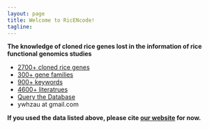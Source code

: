 ```yaml
---
layout: page
title: Welcome to RicENcode!
tagline: 
---
```


__The knowledge of cloned rice genes lost in the information of rice functional genomics studies__


* [2700+ cloned rice genes](http://ricencode.github.io/geneInfo.table.txt)  
* [300+ gene families](http://ricencode.github.io/famInfo.table.txt)  
* [900+ keywords](http://ricencode.github.io/geneKeyword.table.txt)  
* [4600+ literatrues](http://ricencode.github.io/reference.table.txt)  
* [Query the Database](http://ricencode.ncpgr.cn)  
* ywhzau at gmail.com  


__If you used the data listed above, please cite [our website](http://ricencode.github.io) for now.__
